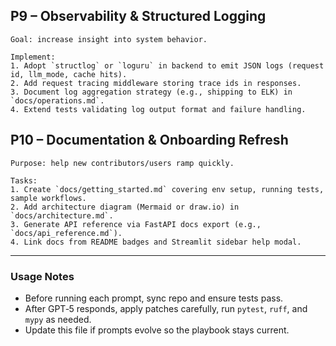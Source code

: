
## P9 – Observability & Structured Logging
```text
Goal: increase insight into system behavior.

Implement:
1. Adopt `structlog` or `loguru` in backend to emit JSON logs (request id, llm_mode, cache hits).
2. Add request tracing middleware storing trace ids in responses.
3. Document log aggregation strategy (e.g., shipping to ELK) in `docs/operations.md`.
4. Extend tests validating log output format and failure handling.
```

## P10 – Documentation & Onboarding Refresh
```text
Purpose: help new contributors/users ramp quickly.

Tasks:
1. Create `docs/getting_started.md` covering env setup, running tests, sample workflows.
2. Add architecture diagram (Mermaid or draw.io) in `docs/architecture.md`.
3. Generate API reference via FastAPI docs export (e.g., `docs/api_reference.md`).
4. Link docs from README badges and Streamlit sidebar help modal.
```

---

### Usage Notes
- Before running each prompt, sync repo and ensure tests pass.
- After GPT‑5 responds, apply patches carefully, run `pytest`, `ruff`, and `mypy` as needed.
- Update this file if prompts evolve so the playbook stays current.
